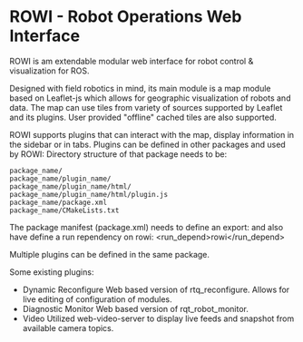 ROWI - Robot Operations Web Interface
=====================================

ROWI is am extendable modular web interface for robot control & visualization for ROS.

Designed with field robotics in mind, its main module is a map module based on Leaflet-js which allows for geographic visualization of robots and data. The map can use tiles from variety of sources supported by Leaflet and its plugins. User provided "offline" cached tiles are also supported.

ROWI supports plugins that can interact with the map, display information in the sidebar or in tabs.
Plugins can be defined in other packages and used by ROWI:
Directory structure of that package needs to be:

    package_name/
    package_name/plugin_name/
    package_name/plugin_name/html/
    package_name/plugin_name/html/plugin.js
    package_name/package.xml
    package_name/CMakeLists.txt

The package manifest (package.xml) needs to define an export:
    <export>
      <rowi plugin="plugin_name" />
    </export>
and also have define a run rependency on rowi:
    <run_depend>rowi</run_depend>

Multiple plugins can be defined in the same package.

Some existing plugins:
+ Dynamic Reconfigure
   Web based version of rtq_reconfigure. Allows for live editing of configuration of modules.
+ Diagnostic Monitor
   Web based version of rqt_robot_monitor.
+ Video
   Utilized web-video-server to display live feeds and snapshot from available camera topics.
